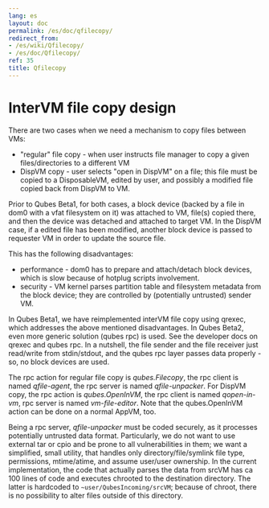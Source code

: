 ```yaml
---
lang: es
layout: doc
permalink: /es/doc/qfilecopy/
redirect_from:
- /es/wiki/Qfilecopy/
- /es/doc/Qfilecopy/
ref: 35
title: Qfilecopy
---
```


InterVM file copy design
========================
<a id="intervm-file-copy-design"></a>

There are two cases when we need a mechanism to copy files between VMs:

- "regular" file copy - when user instructs file manager to copy a given files/directories to a different VM
- DispVM copy - user selects "open in DispVM" on a file; this file must be copied to a DisposableVM, edited by user, and possibly a modified file copied back from DispVM to VM.

Prior to Qubes Beta1, for both cases, a block device (backed by a file in dom0 with a vfat filesystem on it) was attached to VM, file(s) copied there, and then the device was detached and attached to target VM. In the DispVM case, if a edited file has been modified, another block device is passed to requester VM in order to update the source file.

This has the following disadvantages:

- performance - dom0 has to prepare and attach/detach block devices, which is slow because of hotplug scripts involvement.
- security - VM kernel parses partition table and filesystem metadata from the block device; they are controlled by (potentially untrusted) sender VM.

In Qubes Beta1, we have reimplemented interVM file copy using qrexec, which addresses the above mentioned disadvantages. In Qubes Beta2, even more generic solution (qubes rpc) is used. See the developer docs on qrexec and qubes rpc. In a nutshell, the file sender and the file receiver just read/write from stdin/stdout, and the qubes rpc layer passes data properly - so, no block devices are used.

The rpc action for regular file copy is *qubes.Filecopy*, the rpc client is named *qfile-agent*, the rpc server is named *qfile-unpacker*. For DispVM copy, the rpc action is *qubes.OpenInVM*, the rpc client is named *qopen-in-vm*, rpc server is named *vm-file-editor*. Note that the qubes.OpenInVM action can be done on a normal AppVM, too.

Being a rpc server, *qfile-unpacker* must be coded securely, as it processes potentially untrusted data format. Particularly, we do not want to use external tar or cpio and be prone to all vulnerabilities in them; we want a simplified, small utility, that handles only directory/file/symlink file type, permissions, mtime/atime, and assume user/user ownership. In the current implementation, the code that actually parses the data from srcVM has ca 100 lines of code and executes chrooted to the destination directory. The latter is hardcoded to `~user/QubesIncoming/srcVM`; because of chroot, there is no possibility to alter files outside of this directory.
